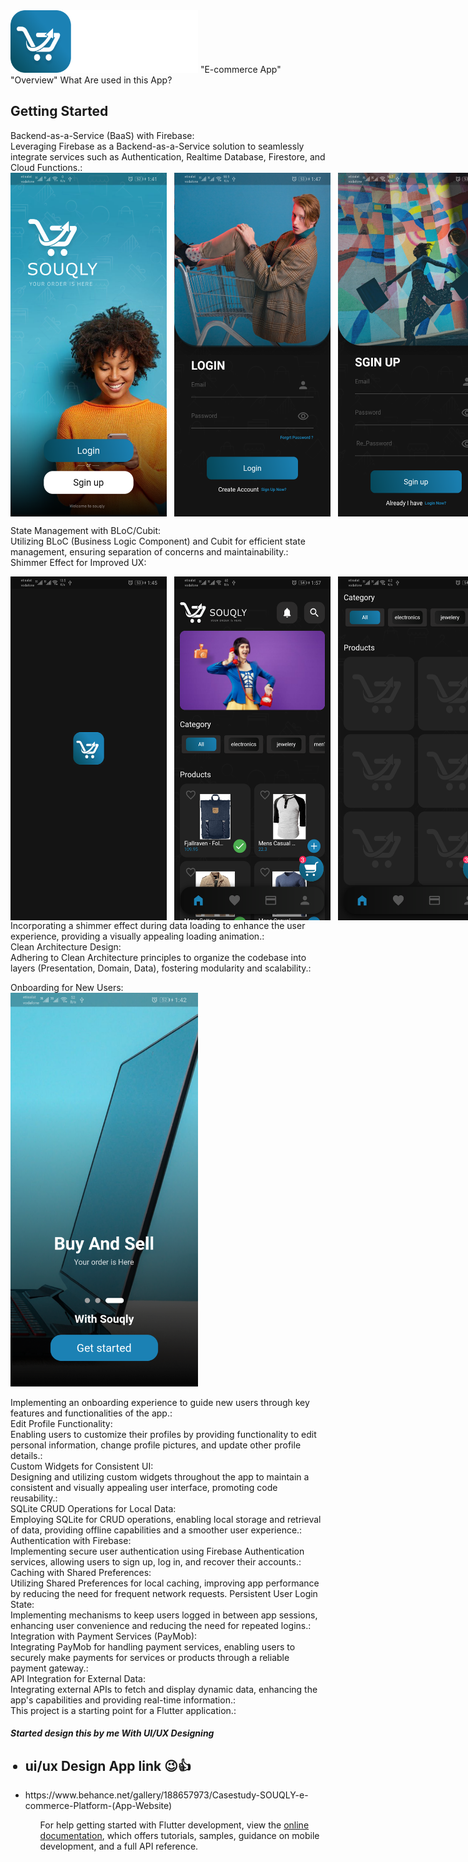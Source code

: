 <img src="https://github.com/MohammedRostom/E_commerceApp-SOUQLY-/blob/main/ScreenShots/iconApp.png" alt="logoApp" width="300" height="100"/>
"E-commerce App"
<br>
"Overview" What Are used in this App? 
<h2>Getting Started</h2>
Backend-as-a-Service (BaaS) with Firebase:<br>
Leveraging Firebase as a Backend-as-a-Service solution to seamlessly integrate services such as Authentication, Realtime Database, Firestore, and Cloud Functions.:<br>

<div style="display: flex; justify-content: space-evenly;">
<img src="https://github.com/MohammedRostom/E_commerceApp-SOUQLY-/blob/main/ScreenShots/wellcome.png" alt="logoApp" width="250" height="550"/>
    &nbsp;&nbsp;&nbsp;
<img src="https://github.com/MohammedRostom/E_commerceApp-SOUQLY-/blob/main/ScreenShots/login.png" alt="logoApp" width="250" height="550"/>
    &nbsp;&nbsp;&nbsp;
<img src="https://github.com/MohammedRostom/E_commerceApp-SOUQLY-/blob/main/ScreenShots/sghinup.png" alt="logoApp" width="250" height="550"/>
</div>

State Management with BLoC/Cubit:<br>
Utilizing BLoC (Business Logic Component) and Cubit for efficient state management, ensuring separation of concerns and maintainability.:<br>
Shimmer Effect for Improved UX:<br>
<div style="display: flex; justify-content: space-evenly;">
<img src="https://github.com/MohammedRostom/E_commerceApp-SOUQLY-/blob/main/ScreenShots/splashing.png" alt="logoApp" width="250" height="550"/>
    &nbsp;&nbsp;&nbsp;
<img src="https://github.com/MohammedRostom/E_commerceApp-SOUQLY-/blob/main/ScreenShots/home.png" alt="logoApp" width="250" height="550"/>
    &nbsp;&nbsp;&nbsp;
<img src="https://github.com/MohammedRostom/E_commerceApp-SOUQLY-/blob/main/ScreenShots/shimmerEffect.png" alt="logoApp" width="250" height="550"/>
</div>
Incorporating a shimmer effect during data loading to enhance the user experience, providing a visually appealing loading animation.:<br>
Clean Architecture Design:<br>
Adhering to Clean Architecture principles to organize the codebase into layers (Presentation, Domain, Data), fostering modularity and scalability.:<br>

Onboarding for New Users:<br>
<img src="https://github.com/MohammedRostom/E_commerceApp-SOUQLY-/blob/main/ScreenShots/onbord.png" alt="logoApp" width="300" height="630"/>


</div>
Implementing an onboarding experience to guide new users through key features and functionalities of the app.:<br>
Edit Profile Functionality:<br>
Enabling users to customize their profiles by providing functionality to edit personal information, change profile pictures, and update other profile details.:<br>
Custom Widgets for Consistent UI:<br>
Designing and utilizing custom widgets throughout the app to maintain a consistent and visually appealing user interface, promoting code reusability.:<br>
SQLite CRUD Operations for Local Data:<br>
Employing SQLite for CRUD operations, enabling local storage and retrieval of data, providing offline capabilities and a smoother user experience.:<br>
Authentication with Firebase:<br>
Implementing secure user authentication using Firebase Authentication services, allowing users to sign up, log in, and recover their accounts.:<br>
Caching with Shared Preferences:<br>
Utilizing Shared Preferences for local caching, improving app performance by reducing the need for frequent network requests.
Persistent User Login State:<br>
Implementing mechanisms to keep users logged in between app sessions, enhancing user convenience and reducing the need for repeated logins.:<br>
Integration with Payment Services (PayMob):<br>
Integrating PayMob for handling payment services, enabling users to securely make payments for services or products through a reliable payment gateway.:<br>
API Integration for External Data:<br>
Integrating external APIs to fetch and display dynamic data, enhancing the app's capabilities and providing real-time information.:<br>
This project is a starting point for a Flutter application.:<br>
<h5>Started design this by me With UI/UX Designing</h5>
<ul>
<h2> <li> ui/ux Design App link 😉👍</li></h2>
    <li> https://www.behance.net/gallery/188657973/Casestudy-SOUQLY-e-commerce-Platform-(App-Website)</li>
  <ul>


For help getting started with Flutter development, view the
[online documentation](https://docs.flutter.dev/), which offers tutorials,
samples, guidance on mobile development, and a full API reference.
